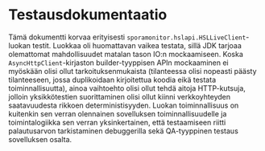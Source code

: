 # Testausdokumentaatio

Tämä dokumentti korvaa erityisesti `sporamonitor.hslapi.HSLLiveClient`-luokan testit.
Luokkaa oli huomattavan vaikea testata, sillä JDK tarjoaa olemattomat mahdollisuudet matalan tason
IO:n mockaamiseen. Koska `AsyncHttpClient`-kirjaston builder-tyyppisen APIn mockaaminen ei myöskään
olisi ollut tarkoituksenmukaista (tilanteessa olisi nopeasti päästy tilanteeseen, jossa duplikoidaan kirjoitettua koodia eikä testata toiminnallisuutta), ainoa
vaihtoehto olisi ollut tehdä aitoja HTTP-kutsuja, jolloin yksikkötestien suorittaminen olisi ollut kiinni verkkoyhteyden saatavuudesta rikkoen
deterministisyyden. Luokan toiminnallisuus on kuitenkin sen verran olennainen sovelluksen toiminnallisuudelle ja toimintalogiikka sen verran yksinkertainen,
että testaamiseen riitti palautusarvon tarkistaminen debuggerilla sekä QA-tyyppinen testaus sovelluksen osalta.
